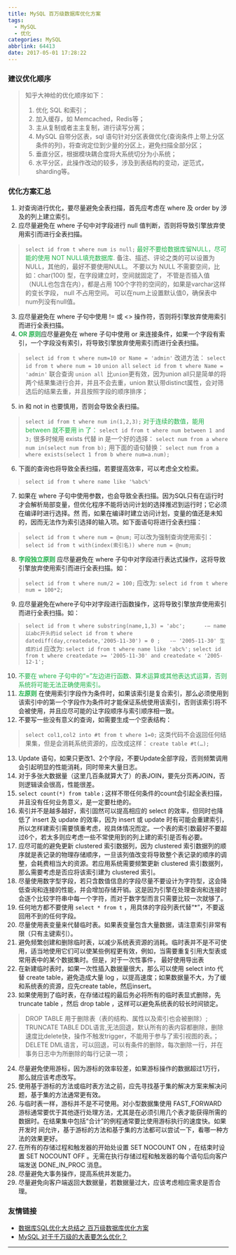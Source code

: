 ```yaml
---
title: MySQL 百万级数据库优化方案
tags:
  - MySQL
  - 优化
categories: MySQL
abbrlink: 64413
date: 2017-05-01 17:28:22
---
```

### 建议优化顺序
> 知乎大神给的优化顺序如下：
> 1. 优化 SQL 和索引；
> 2. 加入缓存，如 Memcached，Redis等；
> 3. 主从复制或者主主复制，进行读写分离；
> 4. MySQL 自带分区表，sql 语句针对分区表做优化(查询条件上带上分区条件的列)，将查询定位到少量的分区上，避免扫描全部分区；
> 5. 垂直分区，根据模块耦合度将大系统切分为小系统；
> 6. 水平分区，此操作改动的较多，涉及到表结构的变动，逆范式，sharding等。

### 优化方案汇总

1. 对查询进行优化，要尽量避免全表扫描，首先应考虑在 where 及 order by 涉及的列上建立索引。
2. 应尽量避免在 where 子句中对字段进行 null 值判断，否则将导致引擎放弃使用索引而进行全表扫描。
> `select id from t where num is null;`
> <span style="color:#22b14c">最好不要给数据库留NULL，尽可能的使用 NOT NULL填充数据库.</span>
> 备注、描述、评论之类的可以设置为 NULL，其他的，最好不要使用NULL。
> 不要以为 NULL 不需要空间，比如：char(100) 型，在字段建立时，空间就固定了， 不管是否插入值（NULL也包含在内），都是占用 100个字符的空间的，如果是varchar这样的变长字段， null 不占用空间。
> 可以在num上设置默认值0，确保表中num列没有null值。
3. 应尽量避免在 where 子句中使用 != 或 <> 操作符，否则将引擎放弃使用索引而进行全表扫描。
4. <span style="color:#22b14c">**OR 原则**</span>应尽量避免在 where 子句中使用 or 来连接条件，如果一个字段有索引，一个字段没有索引，将导致引擎放弃使用索引而进行全表扫描。
> `select id from t where num=10 or Name = 'admin'`
> 改进方法：
> `select id from t where num = 10`
> `union all`
> `select id from t where Name = 'admin'`
> 联合查询 `union all `比`union`更有效，因为union all只是简单的将两个结果集进行合并，并且不会去重，union 默认带distinct属性，会对筛选后的结果去重，并且按照字段的顺序排序；
5. in 和 not in 也要慎用，否则会导致全表扫描。
> `select id from t where num in(1,2,3);`
> <span style="color:#22b14c">对于连续的数值，能用 between 就不要用 in 了：</span>
> `select id from t where num between 1 and 3;`
> 很多时候用 exists 代替 in 是一个好的选择：
> `select num from a where num in(select num from b);`
> 用下面的语句替换：
> `select num from a where exists(select 1 from b where num=a.num);`
6. 下面的查询也将导致全表扫描，若要提高效率，可以考虑全文检索。
> `select id from t where name like '%abc%'`
> 
7. 如果在 where 子句中使用参数，也会导致全表扫描。因为SQL只有在运行时才会解析局部变量，但优化程序不能将访问计划的选择推迟到运行时；它必须在编译时进行选择。然 而，如果在编译时建立访问计划，变量的值还是未知的，因而无法作为索引选择的输入项。如下面语句将进行全表扫描：
> `select id from t where num = @num;`
> 可以改为强制查询使用索引：
> `select id from t with(index(索引名)) where num = @num;`
8. <span style="color:#22b14c">**字段独立原则**</span> 应尽量避免在 where 子句中对字段进行表达式操作，这将导致引擎放弃使用索引而进行全表扫描。如：
> `select id from t where num/2 = 100;`
> 应改为:
> `select id from t where num = 100*2;`

9. 应尽量避免在where子句中对字段进行函数操作，这将导致引擎放弃使用索引而进行全表扫描。如：
> `select id from t where substring(name,1,3) = 'abc';      -– name以abc开头的id`
> `select id from t where datediff(day,createdate,'2005-11-30') = 0 ;   -– '2005-11-30' 生成的id`
> 应改为:
> `select id from t where name like 'abc%';`
> `select id from t where createdate >= '2005-11-30' and createdate < '2005-12-1';`
10. <span style="color:#22b14c">不要在 where 子句中的“=”左边进行函数、算术运算或其他表达式运算，否则系统将可能无法正确使用索引。
11. <span style="color:#22b14c">**左原则**</span> 在使用索引字段作为条件时，如果该索引是复合索引，那么必须使用到该索引中的第一个字段作为条件时才能保证系统使用该索引，否则该索引将不会被使用，并且应尽可能的让字段顺序与索引顺序相一致。
12. 不要写一些没有意义的查询，如需要生成一个空表结构：
> `select col1,col2 into #t from t where 1=0;`
> 这类代码不会返回任何结果集，但是会消耗系统资源的，应改成这样：
> `create table #t(…);`

13. Update 语句，如果只更改1、2个字段，不要Update全部字段，否则频繁调用会引起明显的性能消耗，同时带来大量日志。
14. 对于多张大数据量（这里几百条就算大了）的表JOIN，要先分页再JOIN，否则逻辑读会很高，性能很差。
15. `select count(*) from table；`这样不带任何条件的count会引起全表扫描，并且没有任何业务意义，是一定要杜绝的。
16. 索引并不是越多越好，索引固然可以提高相应的 select 的效率，但同时也降低了 insert 及 update 的效率，因为 insert 或 update 时有可能会重建索引，所以怎样建索引需要慎重考虑，视具体情况而定。一个表的索引数最好不要超过6个，若太多则应考虑一些不常使用到的列上建的索引是否有必要。
17. 应尽可能的避免更新 clustered 索引数据列，因为 clustered 索引数据列的顺序就是表记录的物理存储顺序，一旦该列值改变将导致整个表记录的顺序的调整，会耗费相当大的资源。若应用系统需要频繁更新 clustered 索引数据列，那么需要考虑是否应将该索引建为 clustered 索引。
18. 尽量使用数字型字段，若只含数值信息的字段尽量不要设计为字符型，这会降低查询和连接的性能，并会增加存储开销。这是因为引擎在处理查询和连接时会逐个比较字符串中每一个字符，而对于数字型而言只需要比较一次就够了。
19. 任何地方都不要使用 `select * from t` ，用具体的字段列表代替“*”，不要返回用不到的任何字段。
20. 尽量使用表变量来代替临时表。如果表变量包含大量数据，请注意索引非常有限（只有主键索引）。
21.  避免频繁创建和删除临时表，以减少系统表资源的消耗。临时表并不是不可使用，适当地使用它们可以使某些例程更有效，例如，当需要重复引用大型表或常用表中的某个数据集时。但是，对于一次性事件， 最好使用导出表
22.  在新建临时表时，如果一次性插入数据量很大，那么可以使用 select into 代替 create table，避免造成大量 log ，以提高速度；如果数据量不大，为了缓和系统表的资源，应先create table，然后insert。
23.  如果使用到了临时表，在存储过程的最后务必将所有的临时表显式删除，先 truncate table ，然后 drop table ，这样可以避免系统表的较长时间锁定。
> DROP TABLE 用于删除表（表的结构、属性以及索引也会被删除）;
> TRUNCATE TABLE DDL语言,无法回退，默认所有的表内容都删除，删除速度比delete快，操作不触发trigger，不能用于参与了索引视图的表。；
> DELETE DML语言，可以回退，可以有条件的删除，每次删除一行，并在事务日志中为所删除的每行记录一项；
24.  尽量避免使用游标，因为游标的效率较差，如果游标操作的数据超过1万行，那么就应该考虑改写。
25.  使用基于游标的方法或临时表方法之前，应先寻找基于集的解决方案来解决问题，基于集的方法通常更有效。
26.  与临时表一样，游标并不是不可使用。对小型数据集使用 FAST_FORWARD 游标通常要优于其他逐行处理方法，尤其是在必须引用几个表才能获得所需的数据时。在结果集中包括“合计”的例程通常要比使用游标执行的速度快。如果开发时 间允许，基于游标的方法和基于集的方法都可以尝试一下，看哪一种方法的效果更好。
27.  在所有的存储过程和触发器的开始处设置 SET NOCOUNT ON ，在结束时设置 SET NOCOUNT OFF 。无需在执行存储过程和触发器的每个语句后向客户端发送 DONE_IN_PROC 消息。
28.  尽量避免大事务操作，提高系统并发能力。
29.  尽量避免向客户端返回大数据量，若数据量过大，应该考虑相应需求是否合理。

### 友情链接
- [数据库SQL优化大总结之 百万级数据库优化方案](http://www.cnblogs.com/yunfeifei/p/3850440.html)
- [MySQL 对于千万级的大表要怎么优化？](https://www.zhihu.com/question/19719997)
---
